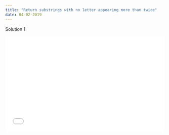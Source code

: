 ```yaml
---
title: "Return substrings with no letter appearing more than twice"
date: 04-02-2019
---
```


Solution 1

<iframe width="100%" height="300" src="//jsfiddle.net/ozywuli/v1pr3zuj/13/embedded/js,result/dark/" allowfullscreen="allowfullscreen" allowpaymentrequest frameborder="0"></iframe>